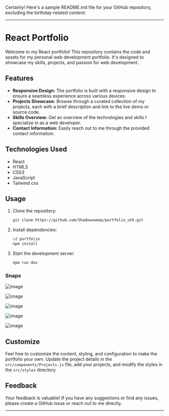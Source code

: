 Certainly! Here's a sample README.md file for your GitHub repository, excluding the birthday-related content:

---

# React Portfolio

Welcome to my React portfolio! This repository contains the code and assets for my personal web development portfolio. It's designed to showcase my skills, projects, and passion for web development.

## Features

- **Responsive Design:** The portfolio is built with a responsive design to ensure a seamless experience across various devices.
- **Projects Showcase:** Browse through a curated collection of my projects, each with a brief description and link to the live demo or source code.
- **Skills Overview:** Get an overview of the technologies and skills I specialize in as a web developer.
- **Contact Information:** Easily reach out to me through the provided contact information.

## Technologies Used

- React
- HTML5
- CSS3
- JavaScript
- Tailwind css
  

## Usage

1. Clone the repository:

   ```bash
   git clone https://github.com/Shadowsweep/portfolio_utk.git
   ```

2. Install dependencies:

   ```bash
   cd portfolio
   npm install
   ```

3. Start the development server:

   ```bash
   npm run dev
   ```


### Snaps 

![image](https://github.com/Shadowsweep/portfolio_utk/assets/122604770/1f031223-585f-4fb5-9bd5-ec3780e479ee)

![image](https://github.com/Shadowsweep/portfolio_utk/assets/122604770/347e1913-c287-4e83-ab8c-8a96acd3bb68)

![image](https://github.com/Shadowsweep/portfolio_utk/assets/122604770/d0e7703e-e0b2-4c0b-a902-1af411810456)

![image](https://github.com/Shadowsweep/portfolio_utk/assets/122604770/5a0376c1-a153-45a3-9c91-16feff5c51fa)

![image](https://github.com/Shadowsweep/portfolio_utk/assets/122604770/e402350c-7844-4ca9-b87a-497fbc1bcaad)




## Customize

Feel free to customize the content, styling, and configuration to make the portfolio your own. Update the project details in the `src/components/Projects.js` file, add your projects, and modify the styles in the `src/styles` directory.

## Feedback

Your feedback is valuable! If you have any suggestions or find any issues, please create a GitHub issue or reach out to me directly.



---
